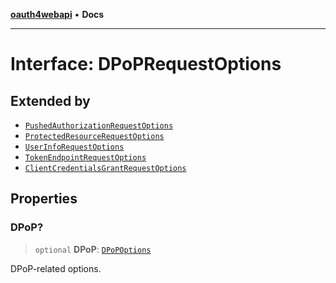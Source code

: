 [**oauth4webapi**](../README.md) • **Docs**

***

# Interface: DPoPRequestOptions

## Extended by

- [`PushedAuthorizationRequestOptions`](PushedAuthorizationRequestOptions.md)
- [`ProtectedResourceRequestOptions`](ProtectedResourceRequestOptions.md)
- [`UserInfoRequestOptions`](UserInfoRequestOptions.md)
- [`TokenEndpointRequestOptions`](TokenEndpointRequestOptions.md)
- [`ClientCredentialsGrantRequestOptions`](ClientCredentialsGrantRequestOptions.md)

## Properties

### DPoP?

> `optional` **DPoP**: [`DPoPOptions`](DPoPOptions.md)

DPoP-related options.
